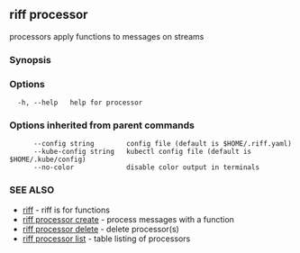 ## riff processor

processors apply functions to messages on streams

### Synopsis


<todo>


### Options

```
  -h, --help   help for processor
```

### Options inherited from parent commands

```
      --config string        config file (default is $HOME/.riff.yaml)
      --kube-config string   kubectl config file (default is $HOME/.kube/config)
      --no-color             disable color output in terminals
```

### SEE ALSO

* [riff](riff.md)	 - riff is for functions
* [riff processor create](riff_processor_create.md)	 - process messages with a function
* [riff processor delete](riff_processor_delete.md)	 - delete processor(s)
* [riff processor list](riff_processor_list.md)	 - table listing of processors

